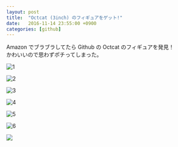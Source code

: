 ```yaml
---
layout: post
title:  "Octcat (3inch) のフィギュアをゲット!"
date:   2016-11-14 23:55:00 +0900
categories: [github]
---
```


Amazon でブラブラしてたら Github の Octcat のフィギュアを発見！  
かわいいので思わずポチってしまった。

![1](https://lh3.googleusercontent.com/MN2AIEEbVVdtM_DfLb9VM3sg0zwEY_TE70da2LMCselPxebhdqyOwX_2zNlXLbtWsS3bSdA8mX-bEM_wQszINSMJUkcdosoqicnEHwA0O035LmkTaU7vHLQk9LAopxqt_yxYBsY6ck9sWjBjFIQb3JKk66A7qSIZrYnzxoS8tfeO2eiJCeS9C-mf__aa-C-Z4VEemXn6wKJJ37Qkosxrdun-MnHpwKL_s9Uw1JUHhmrjz3dsQgx7s2DXRMZYiLZiXNQCuyf7HF0AxPByyiEV0tcrkSENpbFklev64x3a6DJXNGtH3Gu_2DZSmvLNjtZy_tS5NtYtoNMBKoIAVAqjzaNsXin0-4YEm1RUjaPPnECZCnm2snRt1IIG0oEXs5PD29GMQuHl9mpUl4C5ULw-Lr3cvFLqfFiSgZC5qGNSVOjDKeKB2SGwfcxb9eH8GpSXSEK-KNp4kjcL6gxpNrRrDU9W0EbL6da-1gpafU7cmsSposA-E02uP-_grKELPgXKNgejMKltwVVWUJtMIJJRbVruhqJzh_hQBiAsras9S64hw4NkMHAvBT9vT7C_lO8YC_mPJlbVsQDKaKWCTrCMkL4Otao6D4LnVzjMpuIbAPt1VeCDO7bLWugNNRtNpNK306PlwAhqwiLWbHNL_cfmAxCFJoBcy7Csa5vqJ2xFohY=w740)

![2](https://lh3.googleusercontent.com/ojmRfA23aviZVS3-DrimBYln2MuDyIW1lqtvI1Uxc5kuVY5nno8JFtGvGqrw7lTNpV8sT26bkZOk1w6YG2EV5vetU8TrOyRqcwOzXNMoyaUJVFKPpsYtMWCw1QLfUrfEQL6pBWFJ6KNc9L7R-8FEd6uMnUm8apUhLjLkgSRY0oyYs44ZnwYbnIdUBwT43frp4NIVnEHI0WdVmB5jMknrzHEGfeeQCaFUmNCn9izA3zn4Vez3gc4IauunqFFFaRPBPQkOh-DtVxM7DnSQy3HMlijSdJUYi37SoRcPNFYrEtp9ncAfcVxdPku70WeBZZY1otHVD5RisWr15iEGWXRz24qY8vSMzllOFjS-HmwZppcONMj3GspmBBldTbZ16wDi-uro09da4ur7LCfLxt0PuN9r7HGkvPvFBFeOfeI9NznaPF3BFX4RuFdAHWzCNu7K8yuT6V3k-joco-e2g0EO2WR8hHsePnMpfxjlcb1vyiZ2JQoUVoGLQfjcWe3DKiJTgMB5Ji01xCJEZSjzPpRQ6x1BKeKT5CfdD8AtaiLlEp1sAwYTEyyNWpM_nwBWTtbVOySNJqsL0ztpv_O7Gu5zh4Sq_iWi-gvoHUMV9JDe4HwZazvKp7BmvA=w740)

![3](https://lh3.googleusercontent.com/gGdEk7ob5DL8_kWWtb3hUGB7olE06gY-brOx4QUpuU04fjWLfRwslW1_WxXfpU7fH7EOUmI7rRYg9Zwl7XlGBQBFzVDOkYbMbWZ8mQurnEktj0mqJMiMrYKh-cJfFWj7BLNUzDNnN0aMDxBAkfnrdfSibNY9aoS83h6EYIjg7g5dz4CJDa8CBbjSWhiiGdRFNYFQ5wOI4skaCg3K3DhRRGGhFS8rqR-p-zuZgNx7XRMsYEAEJRvedBvrQT8rPw9rsqFBiGCsTo8-z0KLCqX0dr5Wt6hAXhiyG3XoFyP0ZuRJP9xKQTWxbgaSiQ9CRoumRq5pJ7tKDAZBKet1lEJJBLx2gJ6gTC6NNlzy7EfFK-8IZu7rx4nJYaJV4N7e0lZgOOjaKCUHK5jdTe_wm2eKn0z7giLuiIdfVXv9egHpRg203idJl8gbWqPrv7362_RMYK_lxPDJgnTBLwvaNvVU39tVh_-sMxqq7c0ADdJisYv3HtybseQhYfCTV3xzVB_G73sUy-wVKMckR0AP-csWbq7Ff6j11X7Mt4dVNKAUXugy31ZxjnKEQtPuwyDw0XX6OySil8v9oQvVEMo_o5c83bM9bhhpYckXugF58nJ4cxsVTawpMu2HT2YDX1qB2nQ8bdyQF6IJaAUM57YiP27qPsc9ST1ibpkye-tDG77JB34=w740)

![4](https://lh3.googleusercontent.com/asWndlOjrTJ0w2rxzqMz_Jdh_LUIBrj8iJFqlgc1aMSj5Ulg8ju56mha-QXJ3xxY3fL0SyFVbbgQ6GcSsqPUu2qxGqHuvd5aliMo68oh7d6cPf5Zoid5JAUU0vFXY9ns4UxF-byWu01UpaJ5JJ-5kyfQFtK9vfrP3LD32Xap-VmdehIXMmhsaSmAtQ4NZznyzq1P_WJk579oFWHaNt4kgQXQMAk_ZGH6oGdeq4-bPCmqwjDRVd4d2XyHiLQ-O021x72l8cZadqA_Le4nNL4sbgGRwBERheI4NiubW4-Izi8hk-FZkY9-VVXEfmsrjltarR5yYXZsXblZnAh86OcwvAKgZgO4XRB-2LDnRztVd88-2eyTD409FwlmtfU9AcR2ZgpNmfBxzXKx9bcK2WrB61jFYwpBIMyBiC5OFUkzymthHWFpLje_OhaId9siiBst1LpiUNbm5xBvVGKBxSl7aoCludfpZUf8FN4Ex5UX6bLTmxktaww9DK_WYupFaYdAhlBEby0fk9Lfm_v6MX1bVYTZaFl3sWw4GnrVlSbl9Pqmn1Qr2foqi1ZtGs_BIYaw0PtnlwnxTq32IiuxOOHi73RwGeOieFQvelOENI6uAriSUQajv82AkGjdW2MLKb-M_ScnP-QtCnPtndP5SnspNTnyb8YvswLp2ssYICk5UNg=w740-no)

![5](https://lh3.googleusercontent.com/asWndlOjrTJ0w2rxzqMz_Jdh_LUIBrj8iJFqlgc1aMSj5Ulg8ju56mha-QXJ3xxY3fL0SyFVbbgQ6GcSsqPUu2qxGqHuvd5aliMo68oh7d6cPf5Zoid5JAUU0vFXY9ns4UxF-byWu01UpaJ5JJ-5kyfQFtK9vfrP3LD32Xap-VmdehIXMmhsaSmAtQ4NZznyzq1P_WJk579oFWHaNt4kgQXQMAk_ZGH6oGdeq4-bPCmqwjDRVd4d2XyHiLQ-O021x72l8cZadqA_Le4nNL4sbgGRwBERheI4NiubW4-Izi8hk-FZkY9-VVXEfmsrjltarR5yYXZsXblZnAh86OcwvAKgZgO4XRB-2LDnRztVd88-2eyTD409FwlmtfU9AcR2ZgpNmfBxzXKx9bcK2WrB61jFYwpBIMyBiC5OFUkzymthHWFpLje_OhaId9siiBst1LpiUNbm5xBvVGKBxSl7aoCludfpZUf8FN4Ex5UX6bLTmxktaww9DK_WYupFaYdAhlBEby0fk9Lfm_v6MX1bVYTZaFl3sWw4GnrVlSbl9Pqmn1Qr2foqi1ZtGs_BIYaw0PtnlwnxTq32IiuxOOHi73RwGeOieFQvelOENI6uAriSUQajv82AkGjdW2MLKb-M_ScnP-QtCnPtndP5SnspNTnyb8YvswLp2ssYICk5UNg=w1080-h719-no)

![6](https://lh3.googleusercontent.com/qwoUD0p-646x1MsVw5nimnrKzJihXr4V78HnnY0tGVyo10Nrv9BkadpZlBpS-5RNnKi08c4H2oBEEOSnsdMnoo5Tr_gIuJvD4I500acRDsfp8o1OR6ZABHM1Uu01uiEk5k4QMKw)

<a href='https://photos.google.com/share/AF1QipOqKRou2ky8ZrkwuW7Ebgn0DyeakUJJUCIiCDmB4bOv7UwrFA5zpfEkBewgJ0CYbw?key=TE9Kb3l3VzZrWnliS1l5aFpWYnJISW1NQU5Lal93&source=ctrlq.org'><img src='https://lh3.googleusercontent.com/qwoUD0p-646x1MsVw5nimnrKzJihXr4V78HnnY0tGVyo10Nrv9BkadpZlBpS-5RNnKi08c4H2oBEEOSnsdMnoo5Tr_gIuJvD4I500acRDsfp8o1OR6ZABHM1Uu01uiEk5k4QMKw' /></a>

